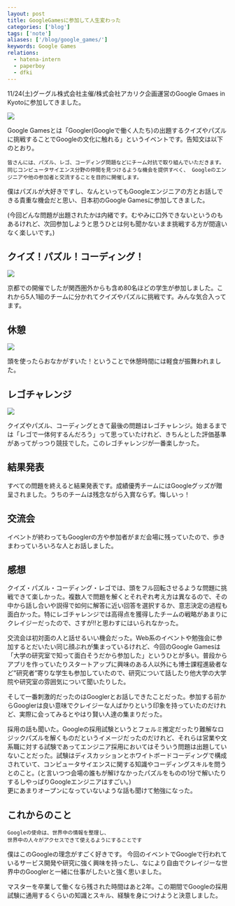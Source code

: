 ```yaml
---
layout: post
title: GoogleGamesに参加して人生変わった
categories: ['blog']
tags: ['note']
aliases: ['/blog/google_games/']
keywords: Google Games
relations:
  - hatena-intern
  - paperboy
  - dfki
---
```


11/24(土)グーグル株式会社主催/株式会社アカリク企画運営のGoogle Gmaes in Kyotoに参加してきました。

<img src="/img/blog_google_slooProImg_20121125010559.jpg" class="image-on-frame" />

Google Gamesとは「Googler(Googleで働く人たち)の出題するクイズやパズルに挑戦することでGoogleの文化に触れる」というイベントです。告知文は以下のとおり。

    皆さんには、パズル、レゴ、コーディング問題などにチーム対抗で取り組んでいただきます。 同じコンピュータサイエンス分野の仲間を見つけるような機会を提供すべく、 Googleのエンジニアや他の参加者と交流することを目的に開催します。

僕はパズルが大好きですし、なんといってもGoogleエンジニアの方とお話しできる貴重な機会だと思い、日本初のGoogle Gamesに参加してきました。

(今回どんな問題が出題されたかは内緒です。むやみに口外できないというのもあるけれど、次回参加しようと思うひとは何も聞かないまま挑戦する方が間違いなく楽しいです。)

## クイズ！パズル！コーディング！

<img src="/img/blog_google_slooProImg_20121125010549.jpg" class="image-on-frame" />

京都での開催でしたが関西圏外からも含め80名ほどの学生が参加しました。これから5人1組のチームに分かれてクイズやパズルに挑戦です。みんな気合入ってます。

## 休憩

<img src="/img/blog_google_slooProImg_20121125010608.jpg" class="image-on-frame" />

頭を使ったらおなかがすいた！ということで休憩時間には軽食が振舞われました。

## レゴチャレンジ

<img src="/img/blog_google_slooProImg_20121125010604.jpg" class="image-on-frame" />

クイズやパズル、コーディングときて最後の問題はレゴチャレンジ。始まるまでは「レゴで一体何するんだろう」って思っていたけれど、きちんとした評価基準があってがっつり競技でした。このレゴチャレンジが一番楽しかった。

## 結果発表

すべての問題を終えると結果発表です。成績優秀チームにはGoogleグッズが贈呈されました。うちのチームは残念ながら入賞ならず。悔しいっ！

## 交流会

イベントが終わってもGooglerの方や参加者がまだ会場に残っていたので、歩きまわっていろいろな人とお話しました。

## 感想

クイズ・パズル・コーディング・レゴでは、頭をフル回転させるような問題に挑戦できて楽しかった。複数人で問題を解くとそれぞれ考え方は異なるので、その中から話し合いや説得で如何に解答に近い回答を選択するか、意志決定の過程も面白かった。特にレゴチャレンジでは高得点を獲得したチームの戦略があまりにクレイジーだったので、さすが!!と思わすにはいられなかった。

交流会は初対面の人と話せるいい機会だった。Web系のイベントや勉強会に参加するとだいたい同じ顔ぶれが集まっているけれど、今回のGoogle Gamesは「大学の研究室で知って面白そうだから参加した」というひとが多い。普段からアプリを作っていたりスタートアップに興味のある人以外にも博士課程進級者など”研究者”寄りな学生も参加していたので、研究について話したり他大学の大学院や研究室の雰囲気について聞いたりした。

そして一番刺激的だったのはGooglerとお話しできたことだった。参加する前からGooglerは良い意味でクレイジーな人ばかりという印象を持っていたのだけれど、実際に会ってみるとやはり賢い人達の集まりだった。

採用の話も聞いた。Googleの採用試験というとフェルミ推定だったり難解なロジックパズルを解くものだというイメージだったのだけれど、それらは営業や文系職に対する試験であってエンジニア採用においてはそういう問題は出題していないことだった。試験はディスカッションとホワイトボードコーディングで構成されていて、コンピュータサイエンスに関する知識やコーディングスキルを問うとのこと。(と言いつつ会場の誰もが解けなかったパズルをものの1分で解いたりするしやっぱりGoogleエンジニアはすごい。)<br/>
更にあまりオープンになっていないような話も聞けて勉強になった。

## これからのこと

    Googleの使命は、世界中の情報を整理し、
    世界中の人々がアクセスできて使えるようにすることです

僕はこのGoogleの理念がすごく好きです。
今回のイベントでGoogleで行われているサービス開発や研究に強く興味を持ったし、なにより自由でクレイジーな世界中のGooglerと一緒に仕事がしたいと強く思いました。

マスターを卒業して働くなら残された時間はあと2年。この期間でGoogleの採用試験に通用するくらいの知識とスキル、経験を身につけようと決意しました。
